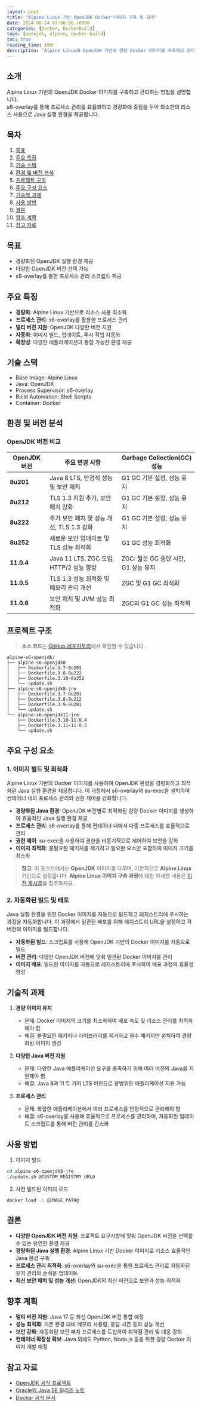 ```yaml
---
layout: post
title: "Alpine Linux 기반 OpenJDK Docker 이미지 구축 및 관리"
date: 2024-08-24 07:00:00 +0900
categories: [Docker, DockerBuild]
tags: [openjdk, alpine, docker-build]
toc: true
reading_time: 10분
description: "Alpine Linux와 OpenJDK 기반의 경량 Docker 이미지를 구축하고 관리하는 방법을 설명합니다. s6-overlay를 활용한 프로세스 관리와 자동화 스크립트를 다룹니다."
---
```


## 소개

Alpine Linux 기반의 OpenJDK Docker 이미지를 구축하고 관리하는 방법을 설명합니다.  
s6-overlay를 통해 프로세스 관리를 효율화하고 경량화에 중점을 두어 최소한의 리소스 사용으로 Java 실행 환경을 제공합니다.

## 목차

1. [목표](#목표)
2. [주요 특징](#주요-특징)
3. [기술 스택](#기술-스택)
4. [환경 및 버전 분석](#환경-및-버전-분석)
5. [프로젝트 구조](#프로젝트-구조)
6. [주요 구성 요소](#주요-구성-요소)
7. [기술적 과제](#기술적-과제)
8. [사용 방법](#사용-방법)
9. [결론](#결론)
10. [향후 계획](#향후-계획)
11. [참고 자료](#참고-자료)

## 목표

- 경량화된 OpenJDK 실행 환경 제공
- 다양한 OpenJDK 버전 선택 가능
- s6-overlay를 통한 프로세스 관리 스크립트 제공

## 주요 특징

- **경량화**: Alpine Linux 기반으로 리소스 사용 최소화
- **프로세스 관리**: s6-overlay를 활용한 프로세스 관리
- **멀티 버전 지원**: OpenJDK 다양한 버전 지원
- **자동화**: 이미지 빌드, 업데이트, 푸시 작업 자동화
- **확장성**: 다양한 애플리케이션과 통합 가능한 환경 제공

## 기술 스택

- Base Image: Alpine Linux
- Java: OpenJDK
- Process Supervisor: s6-overlay
- Build Automation: Shell Scripts
- Container: Docker

## 환경 및 버전 분석

### OpenJDK 버전 비교

| OpenJDK 버전  | 주요 변경 사항                               | Garbage Collection(GC) 성능      |
|---------------|----------------------------------------|----------------------------|
| **8u201**     | Java 8 LTS, 안정적 성능 및 보안 패치    | G1 GC 기본 설정, 성능 유지  |
| **8u212**     | TLS 1.3 지원 추가, 보안 패치 강화       | G1 GC 기본 설정, 성능 유지  |
| **8u222**     | 추가 보안 패치 및 성능 개선, TLS 1.3 강화    | G1 GC 기본 설정, 성능 유지  |
| **8u252**     | 새로운 보안 업데이트 및 TLS 성능 최적화       | G1 GC 성능 최적화  |
| **11.0.4**    | Java 11 LTS, ZGC 도입, HTTP/2 성능 향상 | ZGC: 짧은 GC 중단 시간, G1 성능 유지 |
| **11.0.5**    | TLS 1.3 성능 최적화 및 메모리 관리 개선 | ZGC 및 G1 GC 최적화         |
| **11.0.6**    | 보안 패치 및 JVM 성능 최적화            | ZGC와 G1 GC 성능 최적화     |

## 프로젝트 구조

> **소스 코드**는 [GitHub 레포지토리](https://github.com/chudevops/docker-build/tree/master/alpine-s6-openjdk)에서 확인할 수 있습니다.

```plaintext
alpine-s6-openjdk/
├── alpine-s6-openjdk8
│   ├── Dockerfile.3.7-8u201
│   ├── Dockerfile.3.8-8u222
│   ├── Dockerfile.3.10-8u252
│   └── update.sh
├── alpine-s6-openjdk8-jre
│   ├── Dockerfile.3.7-8u201
│   ├── Dockerfile.3.8-8u212
│   ├── Dockerfile.3.9-8u201
│   └── update.sh
└── alpine-s6-openjdk11-jre
    ├── Dockerfile.3.10-11.0.4
    ├── Dockerfile.3.11-11.0.5
    └── update.sh
```

## 주요 구성 요소

### 1. 이미지 빌드 및 최적화
Alpine Linux 기반의 Docker 이미지를 사용하여 OpenJDK 환경을 경량화하고 최적화된 Java 실행 환경을 제공합니다. 이 과정에서 s6-overlay와 su-exec을 설치하여 컨테이너 내의 프로세스 관리와 권한 제어를 강화합니다.

- **경량화된 Java 환경**: OpenJDK 버전별로 최적화된 경량 Docker 이미지를 생성하여 효율적인 Java 실행 환경 제공
- **프로세스 관리**: s6-overlay를 통해 컨테이너 내에서 다중 프로세스를 효율적으로 관리
- **권한 제어**: su-exec을 사용하여 권한을 비동기적으로 제어하여 보안을 강화
- **이미지 최적화**: 불필요한 패키지를 제거하고 필요한 요소만 포함하여 이미지 크기를 최소화

> **참고**: 이 포스트에서는 **OpenJDK** 이미지를 다루며, 기본적으로 **Alpine Linux** 기반으로 설정됩니다. **Alpine Linux 이미지 구축 과정**에 대한 자세한 내용은 [이전 게시글](https://chudevops.github.io/posts/alpine-linux-s6-overlay-docker-image-management/)을 참조하세요.

### 2. 자동화된 빌드 및 배포
Java 실행 환경을 위한 Docker 이미지를 자동으로 빌드하고 레지스트리에 푸시하는 과정을 자동화합니다. 이 과정에서 일관된 배포를 위해 레지스트리 URL을 설정하고 각 버전의 이미지를 빌드합니다.

- **자동화된 빌드**: 스크립트를 사용해 OpenJDK 기반의 Docker 이미지를 자동으로 빌드
- **버전 관리**: 다양한 OpenJDK 버전에 맞춰 일관된 Docker 이미지를 관리
- **이미지 배포**: 빌드된 이미지를 자동으로 레지스트리에 푸시하여 배포 과정의 효율성 향상

## 기술적 과제

1. **경량 이미지 유지**
   - 문제: Docker 이미지의 크기를 최소화하여 배포 속도 및 리소스 관리를 최적화해야 함
   - 해결: 불필요한 패키지나 라이브러리를 제거하고 필수 패키지만 설치하여 경량화된 이미지 생성

2. **다양한 Java 버전 지원**
   - 문제: 다양한 Java 애플리케이션 요구를 충족하기 위해 여러 버전의 Java를 지원해야 함
   - 해결: Java 8과 11 두 가지 LTS 버전으로 광범위한 애플리케이션 지원 가능

3. **프로세스 관리**
   - 문제: 복잡한 애플리케이션에서 여러 프로세스를 안정적으로 관리해야 함
   - 해결: s6-overlay를 사용해 효율적으로 프로세스를 관리하며, 자동화된 업데이트 스크립트를 통해 버전 관리를 간소화

## 사용 방법

1. 이미지 빌드
```bash
cd alpine-s6-openjdk8-jre
./update.sh @CUSTOM_REGISTRY_URL@
```

2. 사전 빌드된 이미지 로드
```bash
docker load -i @IMAGE_PATH@
```

## 결론

- **다양한 OpenJDK 버전 지원**: 프로젝트 요구사항에 맞춰 OpenJDK 버전을 선택할 수 있는 유연한 환경 제공
- **경량화된 Java 실행 환경**: Alpine Linux 기반 Docker 이미지로 리소스 효율적인 Java 환경 구축
- **프로세스 관리 최적화**: s6-overlay와 su-exec을 통한 프로세스 관리로 자동화된 유지 관리와 손쉬운 업데이트
- **최신 보안 패치 및 성능 개선**: OpenJDK의 최신 버전으로 보안과 성능 최적화

## 향후 계획

- **멀티 버전 지원**: Java 17 등 최신 OpenJDK 버전 통합 예정
- **성능 최적화**: 기존 환경 대비 메모리 사용량, 응답 시간 등의 성능 개선
- **보안 강화**: 자동화된 보안 패치 프로세스를 도입하여 취약점 관리 및 대응 강화
- **컨테이너 확장성 확보**: Java 외에도 Python, Node.js 등을 위한 경량 Docker 이미지 개발 예정

## 참고 자료

- [OpenJDK 공식 프로젝트](https://openjdk.java.net/)
- [Oracle의 Java SE 릴리즈 노트](https://www.oracle.com/java/technologies/java-se-glance.html)
- [Docker 공식 문서](https://docs.docker.com/)
